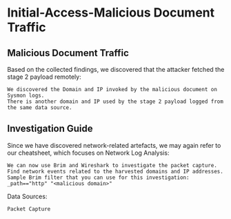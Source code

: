 # Initial-Access-Malicious Document Traffic

## Malicious Document Traffic
Based on the collected findings, we discovered that the attacker fetched the stage 2 payload remotely:

    We discovered the Domain and IP invoked by the malicious document on Sysmon logs.
    There is another domain and IP used by the stage 2 payload logged from the same data source.

## Investigation Guide
Since we have discovered network-related artefacts, we may again refer to our cheatsheet, which focuses on Network Log Analysis:

    We can now use Brim and Wireshark to investigate the packet capture.
    Find network events related to the harvested domains and IP addresses.
    Sample Brim filter that you can use for this investigation: _path=="http" "<malicious domain>"

Data Sources:

    Packet Capture
